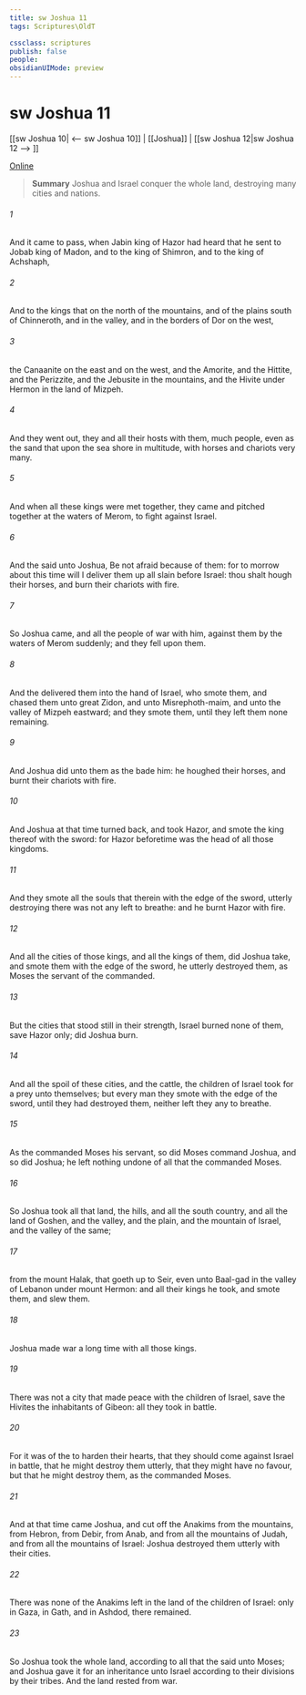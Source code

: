 ```yaml
---
title: sw Joshua 11
tags: Scriptures\OldT

cssclass: scriptures
publish: false
people:
obsidianUIMode: preview
---
```


# sw Joshua 11
[[sw Joshua 10| <-- sw Joshua 10]] | [[Joshua]] | [[sw Joshua 12|sw Joshua 12 --> ]]

[Online](https://churchofjesuschrist.org/study/scriptures/ot/josh/11?lang=eng)

> __Summary__
Joshua and Israel conquer the whole land, destroying many cities and nations.

###### 1 
And it came to pass, when Jabin king of Hazor had heard  that he sent to Jobab king of Madon, and to the king of Shimron, and to the king of Achshaph,

###### 2 
And to the kings that  on the north of the mountains, and of the plains south of Chinneroth, and in the valley, and in the borders of Dor on the west,

###### 3 
 the Canaanite on the east and on the west, and  the Amorite, and the Hittite, and the Perizzite, and the Jebusite in the mountains, and  the Hivite under Hermon in the land of Mizpeh.

###### 4 
And they went out, they and all their hosts with them, much people, even as the sand that  upon the sea shore in multitude, with horses and chariots very many.

###### 5 
And when all these kings were met together, they came and pitched together at the waters of Merom, to fight against Israel.

###### 6 
And the  said unto Joshua, Be not afraid because of them: for to morrow about this time will I deliver them up all slain before Israel: thou shalt hough their horses, and burn their chariots with fire.

###### 7 
So Joshua came, and all the people of war with him, against them by the waters of Merom suddenly; and they fell upon them.

###### 8 
And the  delivered them into the hand of Israel, who smote them, and chased them unto great Zidon, and unto Misrephoth-maim, and unto the valley of Mizpeh eastward; and they smote them, until they left them none remaining.

###### 9 
And Joshua did unto them as the  bade him: he houghed their horses, and burnt their chariots with fire.

###### 10 
And Joshua at that time turned back, and took Hazor, and smote the king thereof with the sword: for Hazor beforetime was the head of all those kingdoms.

###### 11 
And they smote all the souls that  therein with the edge of the sword, utterly destroying  there was not any left to breathe: and he burnt Hazor with fire.

###### 12 
And all the cities of those kings, and all the kings of them, did Joshua take, and smote them with the edge of the sword,  he utterly destroyed them, as Moses the servant of the  commanded.

###### 13 
But  the cities that stood still in their strength, Israel burned none of them, save Hazor only;  did Joshua burn.

###### 14 
And all the spoil of these cities, and the cattle, the children of Israel took for a prey unto themselves; but every man they smote with the edge of the sword, until they had destroyed them, neither left they any to breathe.

###### 15 
As the  commanded Moses his servant, so did Moses command Joshua, and so did Joshua; he left nothing undone of all that the  commanded Moses.

###### 16 
So Joshua took all that land, the hills, and all the south country, and all the land of Goshen, and the valley, and the plain, and the mountain of Israel, and the valley of the same;

###### 17 
 from the mount Halak, that goeth up to Seir, even unto Baal-gad in the valley of Lebanon under mount Hermon: and all their kings he took, and smote them, and slew them.

###### 18 
Joshua made war a long time with all those kings.

###### 19 
There was not a city that made peace with the children of Israel, save the Hivites the inhabitants of Gibeon: all  they took in battle.

###### 20 
For it was of the  to harden their hearts, that they should come against Israel in battle, that he might destroy them utterly,  that they might have no favour, but that he might destroy them, as the  commanded Moses.

###### 21 
And at that time came Joshua, and cut off the Anakims from the mountains, from Hebron, from Debir, from Anab, and from all the mountains of Judah, and from all the mountains of Israel: Joshua destroyed them utterly with their cities.

###### 22 
There was none of the Anakims left in the land of the children of Israel: only in Gaza, in Gath, and in Ashdod, there remained.

###### 23 
So Joshua took the whole land, according to all that the  said unto Moses; and Joshua gave it for an inheritance unto Israel according to their divisions by their tribes. And the land rested from war.

